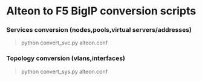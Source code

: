 # Alteon to F5 BigIP conversion scripts

### Services conversion (nodes,pools,virtual servers/addresses)

> python convert_svc.py alteon.conf

### Topology conversion (vlans,interfaces)

> python convert_sys.py alteon.conf
